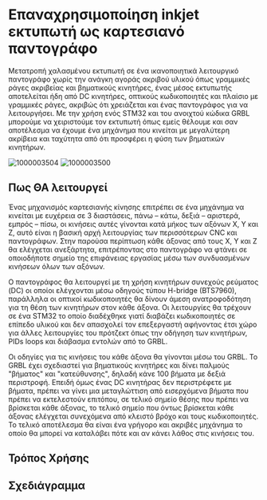 # Επαναχρησιμοποίηση inkjet εκτυπωτή ως καρτεσιανό παντογράφο

Μετατροπή χαλασμένου εκτυπωτή σε ένα ικανοποιητικά λειτουργικό παντογράφο χωρίς την ανάγκη αγοράς ακριβού υλικού όπως γραμμικές ράγες ακριβείας και βηματικούς κινητήρες, ένας μέσος εκτυπωτής αποτελείται ήδη από DC κινητήρες, οπτικούς κωδικοποιητές και πλαίσιο με γραμμικές ράγες, ακριβώς ότι χρειάζεται και ένας παντογράφος για να λειτουργήσει. Με την χρήση ενός STM32 και του ανοιχτού κώδικα GRBL μπορούμε να χειριστούμε τον εκτυπωτή όπως εμείς θέλουμε και σαν αποτέλεσμα να έχουμε ένα μηχάνημα που κινείται με μεγαλύτερη ακρίβεια και ταχύτητα από ότι προσφέρει η φύση των βηματικών κινητήρων.

![1000003504](https://github.com/user-attachments/assets/9dc03962-012e-44f6-9188-87ff08456a34)
![1000003500](https://github.com/user-attachments/assets/7fc31d36-9656-4980-bd9d-e4c50efd3938)


## Πως ΘΑ λειτουργεί

Ένας μηχανισμός καρτεσιανής κίνησης επιτρέπει σε ένα μηχάνημα να κινείται με ευχέρεια σε 3 διαστάσεις, πάνω – κάτω, δεξιά – αριστερά, εμπρός – πίσω, οι κινήσεις αυτές γίνονται κατά μήκος των αξόνων X, Y και Ζ, αυτό είναι η βασική αρχή λειτουργίας των περισσότερων CNC και παντογράφων. Στην παρούσα περίπτωση κάθε άξονας από τους Χ, Υ και Ζ θα ελέγχεται ανεξάρτητα, επιτρέποντας στο παντογράφο να φτάνει σε οποιοδήποτε σημείο της επιφάνειας εργασίας μέσω των συνδυασμένων κινήσεων όλων των αξόνων. 

Ο παντογράφος θα λειτουργεί με τη χρήση κινητήρων συνεχούς ρεύματος (DC) οι οποίοι ελέγχονται μέσω οδηγούς τύπου H-bridge (BTS7960), παράλληλα οι οπτικοί κωδικοποιητές θα δίνουν άμεση ανατροφοδότηση για τη θέση των κινητήρων στον κάθε άξονα. Οι λειτουργίες θα τρέχουν σε ένα STM32 το οποίο διαδέχθηκε γιατί διαβάζει κωδικοποιητές σε επίπεδο υλικού και δεν απασχολεί τον επεξεργαστή αφήνοντας έτσι χώρο για άλλες λειτουργίες του πρότζεκτ όπως την οδήγηση των κινητήρων, PIDs loops και διάβασμα εντολών από το GRBL.

Οι οδηγίες για τις κινήσεις του κάθε άξονα θα γίνονται μέσω του GRBL. Το GRBL έχει σχεδιαστεί για βηματικούς κινητήρες και δίνει παλμούς "βήματος" και "κατεύθυνσης", δηλαδή κάνε 100 βήματα με δεξιά περιστροφή. Επειδή όμως ένας DC κινητήρας δεν περιστρέφετε με βήματα, πρέπει να γίνει μια μεταγλώττιση από εισερχόμενα βήματα που πρέπει να εκτελεστούν επιτόπου, σε τελικό σημείο θέσης που πρέπει να βρίσκεται κάθε άξονας, το τελικό σημείο που όντως βρίσκεται κάθε άξονας ελέγχεται συνεχόμενα από κλειστό βρόχο και τους κωδικοποιητές. Το τελικό αποτέλεσμα θα είναι ένα γρήγορο και ακριβές μηχάνημα το οποίο θα μπορεί να καταλάβει πότε και αν κάνει λάθος στις κινήσεις του.
## Τρόπος Χρήσης

## Σχεδιάγραμμα


